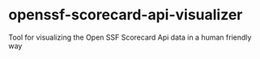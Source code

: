 # openssf-scorecard-api-visualizer
Tool for visualizing the Open SSF Scorecard Api data in a human friendly way
